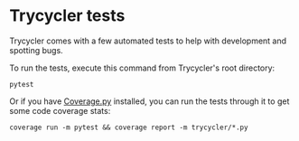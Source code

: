 # Trycycler tests

Trycycler comes with a few automated tests to help with development and spotting bugs.

To run the tests, execute this command from Trycycler's root directory:
```
pytest
```

Or if you have [Coverage.py](https://coverage.readthedocs.io) installed, you can run the tests through it to get some code coverage stats:
```
coverage run -m pytest && coverage report -m trycycler/*.py
```
